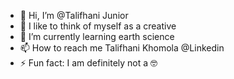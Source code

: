 - 👋 Hi, I’m @Talifhani Junior
- 👀 I like to think of myself as a creative
- 🌱 I’m currently learning earth science
- 📫 How to reach me Talifhani Khomola @Linkedin
- ⚡ Fun fact: I am definitely not a 🤓 

<!---
TalifhaniJ/TalifhaniJ is a ✨ special ✨ repository because its `README.md` (this file) appears on your GitHub profile.
You can click the Preview link to take a look at your changes.
--->
